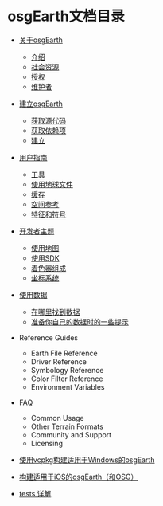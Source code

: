 
# osgEarth文档目录

  * [关于osgEarth](./AboutOsgEarth.md)
    * [介绍](./AboutOsgEarth.md#介绍)
    * [社会资源](./AboutOsgEarth.md#社会资源)
    * [授权](./AboutOsgEarth.md#授权)
    * [维护者](./AboutOsgEarth.md#维护者)
  * [建立osgEarth](./BuildingOsgEarth.md)
    * [获取源代码](./BuildingOsgEarth.md#获取源代码)
    * [获取依赖项](./BuildingOsgEarth.md#获取依赖项)
    * [建立](./BuildingOsgEarth.md#建立)
  * [用户指南](./UserGuide.md)
    * [工具](./UserGuide/Tools.md)
    * [使用地球文件](./UserGuide/UsingEarthFiles.md)
    * [缓存](./UserGuide/Caching.md)
    * [空间参考](./UserGuide/SpatialReference.md)
    * [特征和符号](./UserGuide/FeaturesandSymbology.md)
  * [开发者主题](./DeveloperTopics.md)
    * [使用地图](./DeveloperTopics/WorkingwithMaps.md)
    * [使用SDK](./DeveloperTopics/UtilitiesSDK.md)
    * [着色器组成](./DeveloperTopics/ShaderComposition.md)
    * [坐标系统](./DeveloperTopics/CoordinateSystems.md)
  * [使用数据](./WorkingwithData.md)
    * [在哪里找到数据](./WorkingwithData.md#在哪里找到数据)
    * [准备你自己的数据时的一些提示](./WorkingwithData.md#准备你自己的数据时的一些提示)
  * Reference Guides
    * Earth File Reference
    * Driver Reference
    * Symbology Reference
    * Color Filter Reference
    * Environment Variables
  * FAQ
    * Common Usage
    * Other Terrain Formats
    * Community and Support
    * Licensing

  * [使用vcpkg构建适用于Windows的osgEarth](./vcpkg.md)
  * [构建适用于iOS的osgEarth（和OSG）](./ios.md)
  * [tests 详解](./tests.md)

